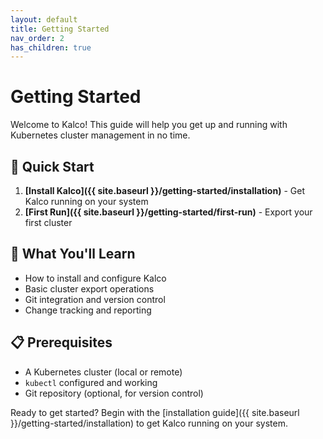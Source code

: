 ```yaml
---
layout: default
title: Getting Started
nav_order: 2
has_children: true
---
```


# Getting Started

Welcome to Kalco! This guide will help you get up and running with Kubernetes cluster management in no time.

## 🚀 Quick Start

1. **[Install Kalco]({{ site.baseurl }}/getting-started/installation)** - Get Kalco running on your system
2. **[First Run]({{ site.baseurl }}/getting-started/first-run)** - Export your first cluster

## 🎯 What You'll Learn

- How to install and configure Kalco
- Basic cluster export operations
- Git integration and version control
- Change tracking and reporting

## 📋 Prerequisites

- A Kubernetes cluster (local or remote)
- `kubectl` configured and working
- Git repository (optional, for version control)

Ready to get started? Begin with the [installation guide]({{ site.baseurl }}/getting-started/installation) to get Kalco running on your system.
